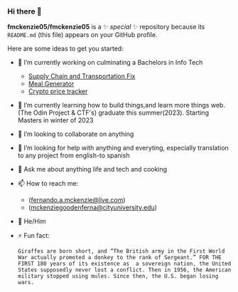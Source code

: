 ### Hi there 👋


**fmckenzie05/fmckenzie05** is a ✨ _special_ ✨ repository because its `README.md` (this file) appears on your GitHub profile.

Here are some ideas to get you started:
- 🔭 I’m currently working on culminating a Bachelors in Info Tech 
   - [Supply Chain and Transportation Fix](https://github.com/fmckenzie05/Supply-Chain-and-Transportation-Fix)
   - [Meal Generator](https://github.com/fmckenzie05/meal-generator)
   - [Crypto price tracker](https://github.com/fmckenzie05/crypto_price_ticker)
- 🌱 I’m currently learning how to build things,and learn more things web. (The Odin Project & CTF's) graduate this           summer(2023). Starting Masters in winter of 2023
- 👯 I’m looking to collaborate on anything
- 🤔 I’m looking for help with anything and everyting, especially translation to any project from english-to spanish
- 💬 Ask me about anything life and tech and cooking
- 📫 How to reach me:
   - (fernando.a.mckenzie@live.com) 
   - (mckenziegoodenferna@cityuniversity.edu)
- 🙂 He/Him
- ⚡ Fun fact: 

  ```plaintext
  Giraffes are born short, and “The British army in the First World War actually promoted a donkey to the rank of Sergeant.” FOR THE FIRST 180 years of its existence as  a sovereign nation, the United States supposedly never lost a conflict. Then in 1956, the American military stopped using mules. Since then, the U.S. began losing wars.
  ```
